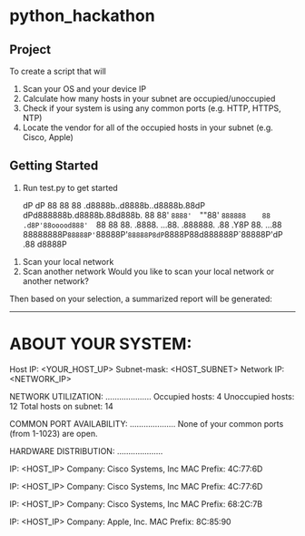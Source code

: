 # python_hackathon

## Project
To create a script that will
1) Scan your OS and your device IP
2) Calculate how many hosts in your subnet are occupied/unoccupied
3) Check if your system is using any common ports (e.g. HTTP, HTTPS, NTP)
4) Locate the vendor for all of the occupied hosts in your subnet (e.g. Cisco, Apple)

## Getting Started

1) Run test.py to get started



      dP                               dP
      88                               88
      88       .d8888b..d8888b..d8888b.88dP    dPd888888b.d8888b.88d888b.
      88       88'  `8888'  `""88'  `888888    88   .d8P'88ooood888'  `88
      88       88.  .8888.  ...88.  .888888.  .88 .Y8P   88.  ...88
      88888888P`88888P'`88888P'`88888P8dP`8888P88d888888P`88888P'dP
                                              .88
                                          d8888P


1. Scan your local network
2. Scan another network
Would you like to scan your local network or another network?


Then based on your selection, a summarized report will be generated:


--------------------------------------------------
ABOUT YOUR SYSTEM:
==================================================
Host IP: <YOUR_HOST_UP>
Subnet-mask: <HOST_SUBNET>
Network IP: <NETWORK_IP>


NETWORK UTILIZATION:
....................
Occupied hosts: 	4
Unoccupied hosts: 	12
Total hosts on subnet: 	14


COMMON PORT AVAILABILITY:
....................
None of your common ports (from 1-1023) are open.


HARDWARE DISTRIBUTION:
....................

IP: 		<HOST_IP>
Company: 	Cisco Systems, Inc
MAC Prefix: 	4C:77:6D

IP: 		<HOST_IP>
Company: 	Cisco Systems, Inc
MAC Prefix: 	4C:77:6D

IP: 		<HOST_IP>
Company: 	Cisco Systems, Inc
MAC Prefix: 	68:2C:7B

IP: 		<HOST_IP>
Company: 	Apple, Inc.
MAC Prefix: 	8C:85:90
